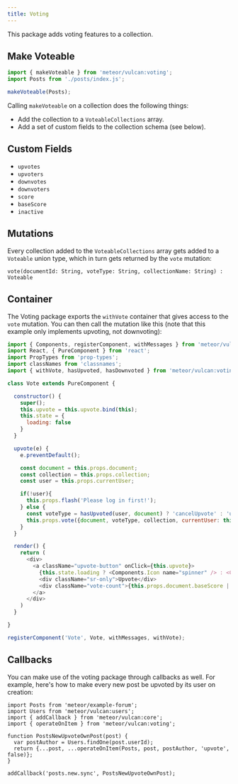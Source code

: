 ```yaml
---
title: Voting
---
```


This package adds voting features to a collection.

## Make Voteable

```js
import { makeVoteable } from 'meteor/vulcan:voting';
import Posts from './posts/index.js';

makeVoteable(Posts);
```

Calling `makeVoteable` on a collection does the following things:

- Add the collection to a `VoteableCollections` array.
- Add a set of custom fields to the collection schema (see below).

## Custom Fields

- `upvotes`
- `upvoters`
- `downvotes`
- `downvoters`
- `score`
- `baseScore`
- `inactive`

## Mutations

Every collection added to the `VoteableCollections` array gets added to a `Voteable` union type, which in turn gets returned by the `vote` mutation:

```
vote(documentId: String, voteType: String, collectionName: String) : Voteable
```

## Container

The Voting package exports the `withVote` container that gives access to the `vote` mutation. You can then call the mutation like this (note that this example only implements upvoting, not downvoting):

```js
import { Components, registerComponent, withMessages } from 'meteor/vulcan:core';
import React, { PureComponent } from 'react';
import PropTypes from 'prop-types';
import classNames from 'classnames';
import { withVote, hasUpvoted, hasDownvoted } from 'meteor/vulcan:voting';

class Vote extends PureComponent {

  constructor() {
    super();
    this.upvote = this.upvote.bind(this);
    this.state = {
      loading: false
    }
  }

  upvote(e) {
    e.preventDefault();

    const document = this.props.document;
    const collection = this.props.collection;
    const user = this.props.currentUser;

    if(!user){
      this.props.flash('Please log in first!');
    } else {
      const voteType = hasUpvoted(user, document) ? 'cancelUpvote' : 'upvote';
      this.props.vote({document, voteType, collection, currentUser: this.props.currentUser});
    } 
  }

  render() {
    return (
      <div>
        <a className="upvote-button" onClick={this.upvote}>
          {this.state.loading ? <Components.Icon name="spinner" /> : <Components.Icon name="upvote" /> }
          <div className="sr-only">Upvote</div>
          <div className="vote-count">{this.props.document.baseScore || 0}</div>
        </a>
      </div>
    )
  }

}

registerComponent('Vote', Vote, withMessages, withVote);
```

## Callbacks

You can make use of the voting package through callbacks as well. For example, here's how to make every new post be upvoted by its user on creation: 

```
import Posts from 'meteor/example-forum';
import Users from 'meteor/vulcan:users';
import { addCallback } from 'meteor/vulcan:core';
import { operateOnItem } from 'meteor/vulcan:voting';

function PostsNewUpvoteOwnPost(post) {
  var postAuthor = Users.findOne(post.userId);
  return {...post, ...operateOnItem(Posts, post, postAuthor, 'upvote', false)};
}

addCallback('posts.new.sync', PostsNewUpvoteOwnPost);
```